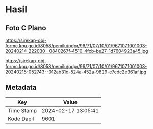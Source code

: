 # Hasil

## Foto C Plano

https://sirekap-obj-formc.kpu.go.id/8058/pemilu/pdpr/96/71/07/10/01/9671071001003-20240214-222030--0840267f-4510-4fcb-be27-1d7604923a45.jpg

https://sirekap-obj-formc.kpu.go.id/8058/pemilu/pdpr/96/71/07/10/01/9671071001003-20240215-052743--012ab31d-524a-452a-9829-e7cdc2e361af.jpg


## Metadata

| Key        | Value               |
| ---------- | ------------------- |
| Time Stamp | 2024-02-17 13:05:41 |
| Kode Dapil | 9601                |



